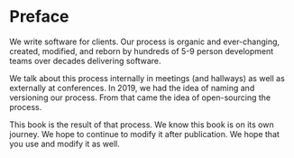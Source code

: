 
<!--A preface is an introduction to the book that is written by the author. It usually covers how the publication came into being, where the idea for the book came from, etc.-->

# Preface

We write software for clients. Our process is organic and ever-changing, created, modified, and reborn by hundreds of 5-9 person development teams over decades delivering software.

We talk about this process internally in meetings (and hallways) as well as externally at conferences. In 2019, we had the idea of naming and versioning our process. From that came the idea of open-sourcing the process. 

This book is the result of that process. We know this book is on its own journey. We hope to continue to modify it after publication. We hope that you use and modify it as well.
